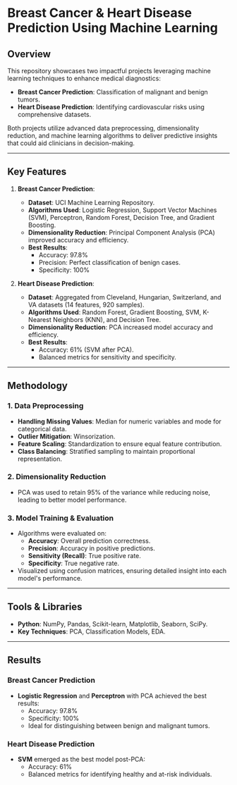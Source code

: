 # Breast Cancer & Heart Disease Prediction Using Machine Learning

## Overview
This repository showcases two impactful projects leveraging machine learning techniques to enhance medical diagnostics:
- **Breast Cancer Prediction**: Classification of malignant and benign tumors.
- **Heart Disease Prediction**: Identifying cardiovascular risks using comprehensive datasets.

Both projects utilize advanced data preprocessing, dimensionality reduction, and machine learning algorithms to deliver predictive insights that could aid clinicians in decision-making.

---

## Key Features
1. **Breast Cancer Prediction**:
   - **Dataset**: UCI Machine Learning Repository.
   - **Algorithms Used**: Logistic Regression, Support Vector Machines (SVM), Perceptron, Random Forest, Decision Tree, and Gradient Boosting.
   - **Dimensionality Reduction**: Principal Component Analysis (PCA) improved accuracy and efficiency.
   - **Best Results**:
     - Accuracy: 97.8%
     - Precision: Perfect classification of benign cases.
     - Specificity: 100%

2. **Heart Disease Prediction**:
   - **Dataset**: Aggregated from Cleveland, Hungarian, Switzerland, and VA datasets (14 features, 920 samples).
   - **Algorithms Used**: Random Forest, Gradient Boosting, SVM, K-Nearest Neighbors (KNN), and Decision Tree.
   - **Dimensionality Reduction**: PCA increased model accuracy and efficiency.
   - **Best Results**:
     - Accuracy: 61% (SVM after PCA).
     - Balanced metrics for sensitivity and specificity.

---

## Methodology
### 1. Data Preprocessing
- **Handling Missing Values**: Median for numeric variables and mode for categorical data.
- **Outlier Mitigation**: Winsorization.
- **Feature Scaling**: Standardization to ensure equal feature contribution.
- **Class Balancing**: Stratified sampling to maintain proportional representation.

### 2. Dimensionality Reduction
- PCA was used to retain 95% of the variance while reducing noise, leading to better model performance.

### 3. Model Training & Evaluation
- Algorithms were evaluated on:
  - **Accuracy**: Overall prediction correctness.
  - **Precision**: Accuracy in positive predictions.
  - **Sensitivity (Recall)**: True positive rate.
  - **Specificity**: True negative rate.
- Visualized using confusion matrices, ensuring detailed insight into each model's performance.

---

## Tools & Libraries
- **Python**: NumPy, Pandas, Scikit-learn, Matplotlib, Seaborn, SciPy.
- **Key Techniques**: PCA, Classification Models, EDA.

---

## Results
### Breast Cancer Prediction
- **Logistic Regression** and **Perceptron** with PCA achieved the best results:
  - Accuracy: 97.8%
  - Specificity: 100%
  - Ideal for distinguishing between benign and malignant tumors.

### Heart Disease Prediction
- **SVM** emerged as the best model post-PCA:
  - Accuracy: 61%
  - Balanced metrics for identifying healthy and at-risk individuals.

